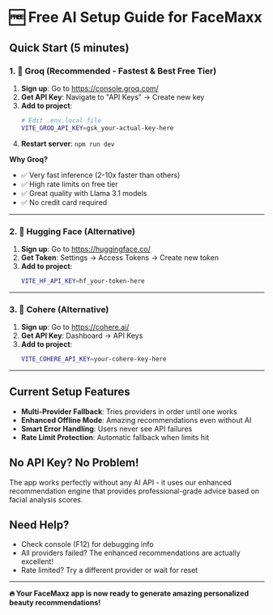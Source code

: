 # 🆓 Free AI Setup Guide for FaceMaxx

## Quick Start (5 minutes)

### 1. 🚀 **Groq** (Recommended - Fastest & Best Free Tier)

1. **Sign up**: Go to https://console.groq.com/
2. **Get API Key**: Navigate to "API Keys" → Create new key
3. **Add to project**: 
   ```bash
   # Edit .env.local file
   VITE_GROQ_API_KEY=gsk_your-actual-key-here
   ```
4. **Restart server**: `npm run dev`

**Why Groq?**
- ✅ Very fast inference (2-10x faster than others)
- ✅ High rate limits on free tier
- ✅ Great quality with Llama 3.1 models
- ✅ No credit card required

---

### 2. 🤗 **Hugging Face** (Alternative)

1. **Sign up**: Go to https://huggingface.co/
2. **Get Token**: Settings → Access Tokens → Create new token
3. **Add to project**:
   ```bash
   VITE_HF_API_KEY=hf_your-token-here
   ```

---

### 3. 🔵 **Cohere** (Alternative)

1. **Sign up**: Go to https://cohere.ai/
2. **Get API Key**: Dashboard → API Keys
3. **Add to project**:
   ```bash
   VITE_COHERE_API_KEY=your-cohere-key-here
   ```

---

## Current Setup Features

- **Multi-Provider Fallback**: Tries providers in order until one works
- **Enhanced Offline Mode**: Amazing recommendations even without AI
- **Smart Error Handling**: Users never see API failures
- **Rate Limit Protection**: Automatic fallback when limits hit

## No API Key? No Problem!

The app works perfectly without any AI API - it uses our enhanced recommendation engine that provides professional-grade advice based on facial analysis scores.

## Need Help?

- Check console (F12) for debugging info
- All providers failed? The enhanced recommendations are actually excellent!
- Rate limited? Try a different provider or wait for reset

---

**🔥 Your FaceMaxz app is now ready to generate amazing personalized beauty recommendations!**